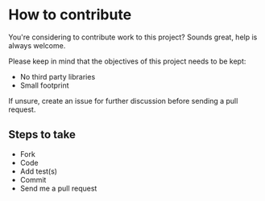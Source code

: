 # How to contribute

You're considering to contribute work to this project? Sounds great, help is always welcome.

Please keep in mind that the objectives of this project needs to be kept:

- No third party libraries
- Small footprint

If unsure, create an issue for further discussion before sending a pull request.

## Steps to take

- Fork
- Code
- Add test(s)
- Commit
- Send me a pull request
